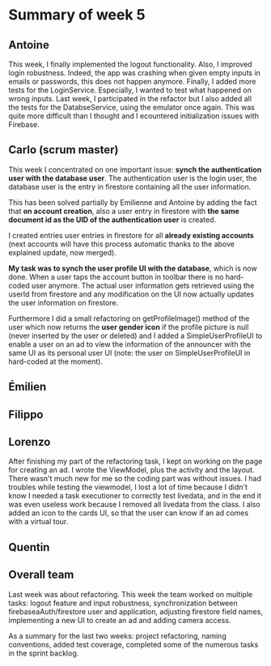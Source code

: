 # Summary of week 5


## Antoine

This week, I finally implemented the logout functionality. Also, I improved login robustness. Indeed, the app was crashing when given empty inputs in emails or passwords, this does not happen anymore. Finally, I added more tests for the LoginService. Especially, I wanted to test what happened on wrong inputs.
Last week, I participated in the refactor but I also added all the tests for the DatabseService, using the emulator once again. This was quite more difficult than I thought and I ecountered initialization issues with Firebase.

## Carlo (scrum master)
This week I concentrated on one important issue: **synch the authentication user with the database user**. The authentication user is the login user, the database user is the entry in firestore containing all the user information. 

This has been solved partially by Emilienne and Antoine by adding the fact that **on account creation**, also a user entry in firestore with **the same document id as the UID of the authentication user** is created. 

I created entries user entries in firestore for all **already existing accounts** (next accounts will have this process automatic thanks to the above explained update, now merged). 

**My task was to synch the user profile UI with the database**, which is now done. When a user taps the account button in toolbar there is no hard-coded user anymore. The actual user information gets retrieved using the userId from firestore and any modification on the UI now actually updates the user information on firestore. 

Furthermore I did a small refactoring on getProfileImage() method of the user which now returns the **user gender icon** if the profile picture is null (never inserted by the user or deleted) and I added a SimpleUserProfileUI to enable a user on an ad to view the information of the announcer with the same UI as its personal user UI (note: the user on SimpleUserProfileUI in hard-coded at the moment). 


## Émilien


## Filippo


## Lorenzo 
After finishing my part of the refactoring task, I kept on working on the page for creating an ad. I wrote the ViewModel, plus the activity and the layout. There wasn't much new for me so the coding part was without issues. I had troubles while testing the viewmodel, I lost a lot of time because I didn't know I needed a task executioner to correctly test livedata, and in the end it was even useless work because I removed all livedata from the class.
I also added an icon to the cards UI, so that the user can know if an ad comes with a virtual tour.

## Quentin


## Overall team
Last week was about refactoring. This week the team worked on multiple tasks: logout feature and input robustness, synchronization between firebaseaAuth/firestore user and application, adjusting firestore field names, implementing a new UI to create an ad and adding camera access. 

As a summary for the last two weeks: project refactoring, naming conventions, added test coverage, completed some of the numerous tasks in the sprint backlog.

